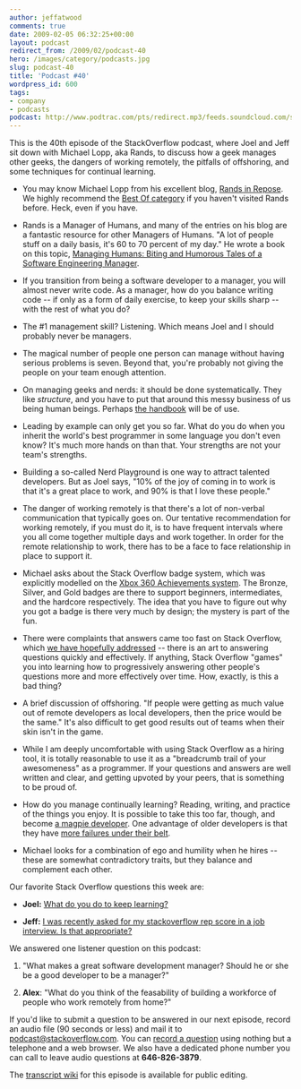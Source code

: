 ```yaml
---
author: jeffatwood
comments: true
date: 2009-02-05 06:32:25+00:00
layout: podcast
redirect_from: /2009/02/podcast-40
hero: /images/category/podcasts.jpg
slug: podcast-40
title: 'Podcast #40'
wordpress_id: 600
tags:
- company
- podcasts
podcast: http://www.podtrac.com/pts/redirect.mp3/feeds.soundcloud.com/stream/14377639-stack-exchange-stack-overflow-podcast-38.mp3
---
```


This is the 40th episode of the StackOverflow podcast, where
Joel and Jeff sit down with Michael Lopp, aka Rands, to discuss how a geek manages other geeks, the dangers of working remotely, the pitfalls of offshoring, and some techniques for continual learning.






  * You may know Michael Lopp from his excellent blog, [Rands in Repose](http://www.randsinrepose.com/). We highly recommend the [Best Of category](http://www.randsinrepose.com/archives/cat_best_of.html) if you haven't visited Rands before. Heck, even if you have.  



  * Rands is a Manager of Humans, and many of the entries on his blog are a fantastic resource for other Managers of Humans. "A lot of people stuff on a daily basis, it's 60 to 70 percent of my day." He wrote a book on this topic, [Managing Humans: Biting and Humorous Tales of a Software Engineering Manager](http://www.amazon.com/dp/159059844X/?tag=codinghorror-20).


  * If you transition from being a software developer to a manager, you will almost never write code. As a manager, how do you balance writing code -- if only as a form of daily exercise, to keep your skills sharp -- with the rest of what you do?  



  * The #1 management skill? Listening. Which means Joel and I should probably never be managers.


  * The magical number of people one person can manage without having serious problems is seven. Beyond that, you're probably not giving the people on your team enough attention.


  * On managing geeks and nerds: it should be done systematically. They like _structure_, and you have to put that around this messy business of us being human beings. Perhaps [the handbook](http://www.randsinrepose.com/archives/2007/11/11/the_nerd_handbook.html) will be of use.


  * Leading by example can only get you so far. What do you do when you inherit the world's best programmer in some language you don't even know? It's much more hands on than that. Your strengths are not your team's strengths.


  * Building a so-called Nerd Playground is one way to attract talented developers. But as Joel says, "10% of the joy of coming in to work is that it's a great place to work, and 90% is that I love these people."


  * The danger of working remotely is that there's a lot of non-verbal communication that typically goes on. Our tentative recommendation for working remotely, if you must do it, is to have frequent intervals where you all come together multiple days and work together. In order for the remote relationship to work, there has to be a face to face relationship in place to support it.


  * Michael asks about the Stack Overflow badge system, which was explicitly modelled on the [Xbox 360 Achievements system](http://xbox.gamespy.com/articles/680/680891p1.html). The Bronze, Silver, and Gold badges are there to support beginners, intermediates, and the hardcore respectively. The idea that you have to figure out why you got a badge is there very much by design; the mystery is part of the fun.


  * There were complaints that answers came too fast on Stack Overflow, which [we have hopefully addressed](http://blog.stackoverflow.com/2008/10/solving-the-fastest-gun-in-the-west-problem/) -- there is an art to answering questions quickly and effectively. If anything, Stack Overflow "games" you into learning how to progressively answering other people's questions more and more effectively over time. How, exactly, is this a bad thing?


  * A brief discussion of offshoring. "If people were getting as much value out of remote developers as local developers, then the price would be the same." It's also difficult to get good results out of teams when their skin isn't in the game.


  * While I am deeply uncomfortable with using Stack Overflow as a hiring tool, it is totally reasonable to use it as a "breadcrumb trail of your awesomeness" as a programmer. If your questions and answers are well written and clear, and getting upvoted by your peers, that is something to be proud of.


  * How do you manage continually learning? Reading, writing, and practice of the things you enjoy. It is possible to take this too far, though, and become [a magpie developer](http://www.codinghorror.com/blog/archives/000916.html). One advantage of older developers is that they have [more failures under their belt](http://www.codinghorror.com/blog/archives/000576.html).


  * Michael looks for a combination of ego and humility when he hires -- these are somewhat contradictory traits, but they balance and complement each other.




Our favorite Stack Overflow questions this week are:






  * **Joel:** [What do you do to keep learning?](http://stackoverflow.com/questions/201189/what-do-you-do-to-keep-learning)


  * **Jeff:** [I was recently asked for my stackoverflow rep score in a job interview. Is that appropriate?](http://stackoverflow.com/questions/502492/i-was-recently-asked-for-my-stackoverflow-rep-score-in-a-job-interview-is-that-a)




We answered one listener question on this podcast:






  1. "What makes a great software development manager? Should he or she be a good developer to be a manager?"


  2. **Alex**: "What do you think of the feasability of building a workforce of people who work remotely from home?"  






If you'd like to submit a question to be answered in our next episode, record an audio file (90 seconds or less) and mail it to [podcast@stackoverflow.com](mailto:podcast@stackoverflow.com). You can [record a question](http://blog.stackoverflow.com/index.php/2008/05/recording-podcast-questions-using-your-telephone/) using nothing but a telephone and a web browser. We also have a dedicated phone number you can call to leave audio questions at **646-826-3879**.






The [transcript wiki](https://stackoverflow.fogbugz.com/default.asp?W29028) for this episode is available for public editing.


